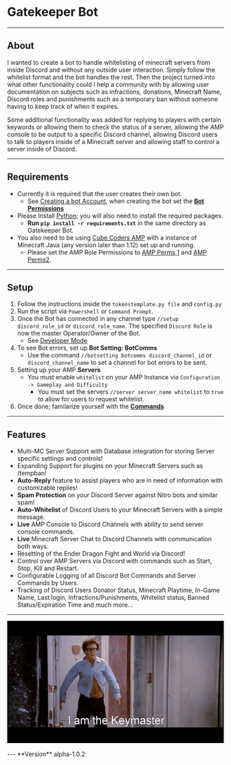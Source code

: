 # Gatekeeper Bot 
---
## About
I wanted to create a bot to handle whitelisting of minecraft servers from inside Discord and without any outside user interaction. Simply follow the whitelist format and the bot handles the rest. Then the project turned into what other functionality could I help a community with by allowing user documentation on subjects such as infractions, donations, Minecraft Name, Discord roles and punishments such as a temporary ban without someone having to keep track of when it expires. 

Some additional functionality was added for replying to players with certain keywords or allowing them to check the status of a server, allowing the AMP console to be output to a specific Discord channel, allowing Discord users to talk to players inside of a Minecraft server and allowing staff to control a server inside of Discord.

---
## Requirements

- Currently it is required that the user creates their own bot. 
    - See [Creating a bot Account](https://discordpy.readthedocs.io/en/stable/discord.html), when creating the bot set the [**Bot Permissions**](imgs/bot_perms.png)
- Please Install [Python](https://www.python.org/); you will also need to install the required packages. 
    - **Run `pip install -r requirements.txt`** in the same directory as Gatekeeper Bot.
- You also need to be using [Cube Coders AMP](https://cubecoders.com/AMP) with a instance of Minecraft Java (any version later than 1.12) set up and running.
    - Please set the AMP Role Permissions to [AMP Perms 1](imgs/AMP_Perms1.png) and [AMP Perms2](imgs/AMP_Perms2.png).

---

## Setup
1. Follow the instructions inside the `tokenstemplate.py file` and `config.py`
2. Run the script via `Powershell` or `Command Prompt`.
3. Once the Bot has connected in any channel type `//setup discord_role_id` or `discord_role_name`. The specified `Discord Role` is now the master Operator/Owner of the Bot. 
    - See [Developer Mode](https://www.howtogeek.com/714348/how-to-enable-or-disable-developer-mode-on-discord/)
4. To see Bot errors, set up **Bot Setting: BotComms**
    - Use the command `//botsetting botcomms discord_channel_id` or `discord_channel_name` to set a channel for bot errors to be sent.
5. Setting up your AMP **Servers**
    - You must enable `whitelist` on your AMP Instance via `Configuration -> Gameplay and Difficulty`
        - You must set the servers `//server server_name whitelist` to `true` to allow for users to request whitelist.
6. Once done; familarize yourself with the [**Commands**](Commands.md)
---
## Features
- Multi-MC Server Support with Database integration for storing Server specific settings and controls!
- Expanding Support for plugins on your Minecraft Servers such as /tempban!
- **Auto-Reply** feature to assist players who are in need of information with customizable replies!
- **Spam Protection** on your Discord Server against Nitro bots and similar spam!
- **Auto-Whitelist** of Discord Users to your Minecraft Servers with a simple message.
- **Live** AMP Console to Discord Channels with ability to send server console commands.
- **Live** Minecraft Server Chat to Discord Channels with communication both ways.
- Resetting of the Ender Dragon Fight and World via Discord!
- Control over AMP Servers via Discord with commands such as Start, Stop, Kill and Restart. 
- Configurable Logging of all Discord Bot Commands and Server Commands by Users.
- Tracking of Discord Users Donator Status, Minecraft Playtime, In-Game Name, Last login, Infractions/Punishments, Whitelist status, Banned Status/Expiration Time and much more...
---
<p align="center">
<img src="imgs/gategif.gif" />
</p>
---
**Version** alpha-1.0.2